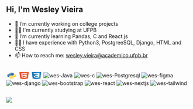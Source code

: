 
## Hi, I'm Wesley Vieira


- 🔭 I’m currently working on college projects
- 👨‍💻 I'm currently studying at UFPB
- 🌱 I’m currently learning Pandas, C and React.js
- 👨‍💻 I have experience with Python3, PostgreeSQL, Django, HTML and CSS
- 📫 How to reach me: wesley.vieira@academico.ufpb.br

<div style="display: inline_block"><br>
  <img align="center" alt="wes-Python" height="20" width="30" src="https://raw.githubusercontent.com/devicons/devicon/master/icons/python/python-original.svg">
  <img align="center" alt="wes-HTML" height="20" width="30" src="https://raw.githubusercontent.com/devicons/devicon/master/icons/html5/html5-original.svg">
  <img align="center" alt="wes-CSS" height="20" width="30" src="https://raw.githubusercontent.com/devicons/devicon/master/icons/css3/css3-original.svg">
  <img align="center" alt="wes-Java" height="20" width="30" src="https://cdn.jsdelivr.net/gh/devicons/devicon/icons/java/java-original.svg">
  <img align="center" alt="wes-c" height="20" width="30" src="https://cdn.jsdelivr.net/gh/devicons/devicon@latest/icons/c/c-original.svg" />    
  <img align="center" alt="wes-Postgresql" height="20" width="30" src="https://cdn.jsdelivr.net/gh/devicons/devicon/icons/postgresql/postgresql-original.svg">
  <img align="center" alt="wes-figma" height="20" width="30" src="https://cdn.jsdelivr.net/gh/devicons/devicon/icons/figma/figma-original.svg">
  <img align="center" alt="wes-django" height="20" width="30" src="https://cdn.jsdelivr.net/gh/devicons/devicon/icons/django/django-plain.svg">
  <img align="center" alt="wes-bootstrap" height="20" width="30" src="https://cdn.jsdelivr.net/gh/devicons/devicon/icons/bootstrap/bootstrap-original.svg">
  <img align="center" alt="wes-react" height="20" width="30" src="https://cdn.jsdelivr.net/gh/devicons/devicon@latest/icons/react/react-original.svg" />
  <img align="center" alt="wes-nextjs" height="20" width="30" src="https://cdn.jsdelivr.net/gh/devicons/devicon@latest/icons/typescript/typescript-original.svg" />
  <img  align="center" alt="wes-tailwind" height="20" width="30" src="https://cdn.jsdelivr.net/gh/devicons/devicon@latest/icons/tailwindcss/tailwindcss-original.svg" />
          
          
          
  
          
</div>

##

<div>
  <a href="https://instagram.com/wesleyhsv" target="_blank"><img src="https://img.shields.io/badge/-Instagram-%23E4405F?style=for-the-badge&logo=instagram&logoColor=white" target="_blank"></a>
  <a href="https://www.linkedin.com/in/wesleyvieira1/" target="_blank"><img scr="https://img.shields.io/badge/LinkedIn-0077B5?style=for-the-badge&logo=linkedin&logoColor=white" target="_blank"></a>
</div>
  
<div style="text-align: center">
  <img scr="https://github-readme-stats.vercel.app/api/top-langs/?username=wesleyvieira1">
</div>



